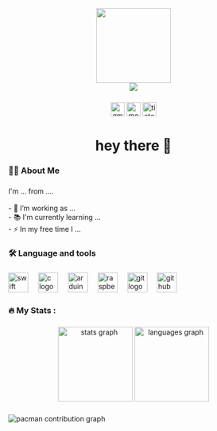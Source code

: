 
<div align="center">
  <img height="150" src="https://media.giphy.com/media/M9gbBd9nbDrOTu1Mqx/giphy.gif"  />
  
  <br />

  <a href="https://git.io/typing-svg">
    <img src="https://readme-typing-svg.demolab.com?font=Orbitron&pause=1000&color=A47764&center=true&vCenter=true&width=435&lines=Am+I+Young%3F;Maybe;But+my+code+is+still+growing+up" />
  </a>
</div>

###

<div align="center">
  <!-- Gmail -->
  <a href="mailto:zerobugPark@gmail.com" target="_blank" style="all: unset; display: inline-block;">
    <img
      src="https://img.shields.io/static/v1?message=Gmail&logo=gmail&label=&color=D14836&logoColor=white&labelColor=&style=for-the-badge"
      alt="gmail"
      style="height: 28px;" />
  </a>

  <!-- Medium -->
  <a href="https://medium.com/@zerobugpark" target="_blank" style="all: unset; display: inline-block;">
    <img
      src="https://img.shields.io/static/v1?message=Medium&logo=medium&label=&color=12100E&logoColor=white&labelColor=&style=for-the-badge"
      alt="medium"
      style="height: 28px;" />
  </a>

  <!-- Tistory -->
  <a href="https://zerobug.tistory.com/" target="_blank" style="all: unset; display: inline-block;">
    <img
      src="https://img.shields.io/badge/Tistory-000000?style=for-the-badge&logo=Tistory&logoColor=white"
      alt="tistory"
      style="height: 28px;" />
  </a>
</div>



###

<h1 align="center">hey there 👋</h1>

###

<h3 align="left">👩‍💻  About Me</h3>

###

<p align="left">I'm ... from ....<br><br>- 🔭 I’m working as ...<br>- 📚 I'm currently learning ...<br>- ⚡ In my free time I ...</p>

###

<h3 align="left">🛠 Language and tools</h3>

###

<div align="left">
  <img src="https://cdn.jsdelivr.net/gh/devicons/devicon/icons/swift/swift-original.svg" height="40" alt="swift logo"  />
  <img width="12" />
  <img src="https://cdn.jsdelivr.net/gh/devicons/devicon/icons/c/c-original.svg" height="40" alt="c logo"  />
  <img width="12" />
  <img src="https://cdn.jsdelivr.net/gh/devicons/devicon/icons/arduino/arduino-original.svg" height="40" alt="arduino logo"  />
  <img width="12" />
  <img src="https://cdn.jsdelivr.net/gh/devicons/devicon/icons/raspberrypi/raspberrypi-original.svg" height="40" alt="raspberrypi logo"  />
  <img width="12" />
  <img src="https://cdn.jsdelivr.net/gh/devicons/devicon/icons/git/git-original.svg" height="40" alt="git logo"  />
  <img width="12" />
  <img src="https://cdn.jsdelivr.net/gh/devicons/devicon/icons/github/github-original.svg" height="40" alt="github logo"  />
  <img width="12" />
</div>

###

<h3 align="left">🔥   My Stats :</h3>

###

<div align="center">
  <img src="https://github-readme-stats.vercel.app/api?username=ZerobugPark&hide_title=false&hide_rank=false&show_icons=true&include_all_commits=true&count_private=true&disable_animations=false&theme=dracula&locale=en&hide_border=false&order=1" height="150" alt="stats graph"  />
  <img src="https://github-readme-stats.vercel.app/api/top-langs?username=ZerobugPark&locale=en&hide_title=false&layout=compact&card_width=320&langs_count=5&theme=dracula&hide_border=false&order=2" height="150" alt="languages graph"  />
</div>

###

<picture>
  <source media="(prefers-color-scheme: dark)" srcset="https://raw.githubusercontent.com/ZerobugPark/ZerobugPark/output/pacman-contribution-graph-dark.svg">
  <source media="(prefers-color-scheme: light)" srcset="https://raw.githubusercontent.com/ZerobugPark/ZerobugPark/output/pacman-contribution-graph.svg">
  <img alt="pacman contribution graph" src="https://raw.githubusercontent.com/ZerobugPark/ZerobugPark/output/pacman-contribution-graph.svg">
</picture>


###
